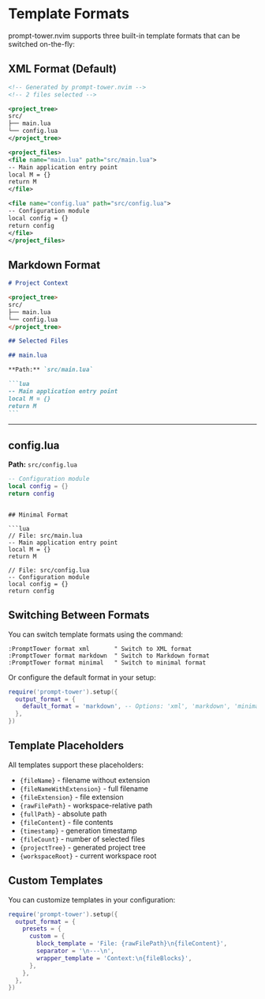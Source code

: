 # Template Formats

prompt-tower.nvim supports three built-in template formats that can be switched on-the-fly:

## XML Format (Default)

```xml
<!-- Generated by prompt-tower.nvim -->
<!-- 2 files selected -->

<project_tree>
src/
├── main.lua
└── config.lua
</project_tree>

<project_files>
<file name="main.lua" path="src/main.lua">
-- Main application entry point
local M = {}
return M
</file>

<file name="config.lua" path="src/config.lua">
-- Configuration module
local config = {}
return config
</file>
</project_files>
```

## Markdown Format

````markdown
# Project Context

<project_tree>
src/
├── main.lua
└── config.lua
</project_tree>

## Selected Files

## main.lua

**Path:** `src/main.lua`

```lua
-- Main application entry point
local M = {}
return M
```
````

---

## config.lua

**Path:** `src/config.lua`

```lua
-- Configuration module
local config = {}
return config
```

````

## Minimal Format

```lua
// File: src/main.lua
-- Main application entry point
local M = {}
return M

// File: src/config.lua
-- Configuration module
local config = {}
return config
````

## Switching Between Formats

You can switch template formats using the command:

```vim
:PromptTower format xml       " Switch to XML format
:PromptTower format markdown  " Switch to Markdown format
:PromptTower format minimal   " Switch to minimal format
```

Or configure the default format in your setup:

```lua
require('prompt-tower').setup({
  output_format = {
    default_format = 'markdown', -- Options: 'xml', 'markdown', 'minimal'
  },
})
```

## Template Placeholders

All templates support these placeholders:

- `{fileName}` - filename without extension
- `{fileNameWithExtension}` - full filename
- `{fileExtension}` - file extension
- `{rawFilePath}` - workspace-relative path
- `{fullPath}` - absolute path
- `{fileContent}` - file contents
- `{timestamp}` - generation timestamp
- `{fileCount}` - number of selected files
- `{projectTree}` - generated project tree
- `{workspaceRoot}` - current workspace root

## Custom Templates

You can customize templates in your configuration:

```lua
require('prompt-tower').setup({
  output_format = {
    presets = {
      custom = {
        block_template = 'File: {rawFilePath}\n{fileContent}',
        separator = '\n---\n',
        wrapper_template = 'Context:\n{fileBlocks}',
      },
    },
  },
})
```